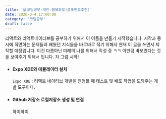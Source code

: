 ```yaml
---
title: '💻코딩공부-개인-행복회로(로또번호추천)'
date: 2020-3-4 17:00:00
category: '코딩공부'
draft: false
---
```








리액트와 리액트네이티브를 공부하기 위해서 이 어플을 만들기 시작했습니다. 시작과 동시에 직면하는 문제들과 배웠던 지식들을 바로바로 적기 위해서 현재 이 글을 쓰면서 제작할 예정입니다. 이건 다름아닌 미래의 나를 위해서 작성 중 ㅋㅋ 이만큼 바보였다는 것을 보여주기 위해서 입니다. 자 그럼 시작!



- #### Expo XDE와 에뮬레이터 설치

  `Expo XDE` : 리액트 네이티브 개발을 진행할 때 테스트 및 배포 작업을 도와주는 개발 도구이다.

- #### Github 저장소 로컬저장소 생성 및 연결

  하이하이
